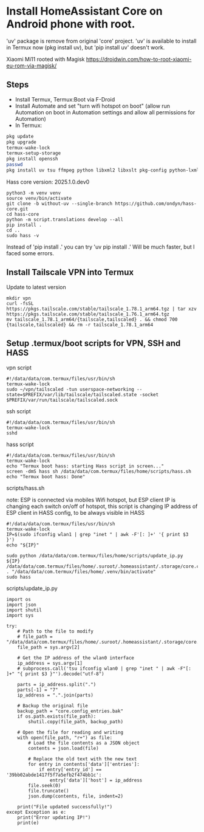 # Install HomeAssistant Core on Android phone with root.

'uv' package is remove from original 'core' project. 'uv' is available to install in Termux now (pkg install uv), but 'pip install uv' doesn't work.

Xiaomi Mi11 rooted with Magisk
https://droidwin.com/how-to-root-xiaomi-eu-rom-via-magisk/

## Steps
- Install Termux, Termux:Boot via F-Droid
- Install Automate and set "turn wifi hotspot on boot" (allow run Automation on boot in Automation settings and allow all permissions for Automation)
- In Termux:
``` sh
pkg update
pkg upgrade
termux-wake-lock
termux-setup-storage
pkg install openssh
passwd
pkg install uv tsu ffmpeg python libxml2 libxslt pkg-config python-lxml libffi libjpeg-turbo python-numpy patchelf ninja screen git libpng tur-repo git python3 rust binutils-is-llvm
```

Hass core version: 2025.1.0.dev0
```
python3 -m venv venv
source venv/bin/activate
git clone -b without-uv --single-branch https://github.com/ondyn/hass-core.git
cd hass-core
python -m script.translations develop --all
pip install .
cd ..
sudo hass -v
```
Instead of 'pip install .' you can try 'uv pip install .' Will be much faster, but I faced some errors.

## Install Tailscale VPN into Termux
Update to latest version
```
mkdir vpn
curl -fsSL https://pkgs.tailscale.com/stable/tailscale_1.78.1_arm64.tgz | tar xzv
https://pkgs.tailscale.com/stable/tailscale_1.76.1_arm64.tgz
mv tailscale_1.78.1_arm64/{tailscale,tailscaled} . && chmod 700 {tailscale,tailscaled} && rm -r tailscale_1.78.1_arm64
```

## Setup .termux/boot scripts for VPN, SSH and HASS
vpn script
```
#!/data/data/com.termux/files/usr/bin/sh
termux-wake-lock
sudo ~/vpn/tailscaled -tun userspace-networking --state=$PREFIX/var/lib/tailscale/tailscaled.state -socket $PREFIX/var/run/tailscale/tailscaled.sock
```
ssh script
```
#!/data/data/com.termux/files/usr/bin/sh
termux-wake-lock
sshd
```
hass script
```
#!/data/data/com.termux/files/usr/bin/sh
termux-wake-lock
echo "Termux boot hass: starting Hass script in screen..."
screen -dmS hass sh /data/data/com.termux/files/home/scripts/hass.sh
echo "Termux boot hass: Done"
```
scripts/hass.sh

note: ESP is connected via mobiles Wifi hotspot, but ESP client IP is changing each switch on/off of hotspot, this script is changing IP address of ESP client in HASS config, to be always visible in HASS
```
#!/data/data/com.termux/files/usr/bin/sh
termux-wake-lock
IP=$(sudo ifconfig wlan1 | grep "inet " | awk -F'[: ]+' '{ print $3 }')
echo "${IP}"

sudo python /data/data/com.termux/files/home/scripts/update_ip.py ${IP} /data/data/com.termux/files/home/.suroot/.homeassistant/.storage/core.config_entries
. "/data/data/com.termux/files/home/.venv/bin/activate"
sudo hass
```
scripts/update_ip.py
```
import os
import json
import shutil
import sys

try:
    # Path to the file to modify
    # file_path = "/data/data/com.termux/files/home/.suroot/.homeassistant/.storage/core.config_entries"
    file_path = sys.argv[2]

    # Get the IP address of the wlan0 interface
    ip_address = sys.argv[1]
    # subprocess.call('tsu ifconfig wlan0 | grep "inet " | awk -F"[: ]+" "{ print $3 }"').decode("utf-8")

    parts = ip_address.split(".")
    parts[-1] = "7"
    ip_address = ".".join(parts)

    # Backup the original file
    backup_path = "core.config_entries.bak"
    if os.path.exists(file_path):
        shutil.copy(file_path, backup_path)

    # Open the file for reading and writing
    with open(file_path, "r+") as file:
        # Load the file contents as a JSON object
        contents = json.load(file)

        # Replace the old text with the new text
        for entry in contents['data']['entries']:
            if entry['entry_id'] == '39bb02abde1417f5f7a5efb2f474bb1c':
                entry['data']['host'] = ip_address
        file.seek(0)
        file.truncate()
        json.dump(contents, file, indent=2)

    print("File updated successfully!")
except Exception as e:
    print("Error updating IP!")
    print(e)
```
